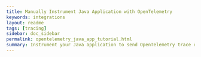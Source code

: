 ```yaml
---
title: Manually Instrument Java Application with OpenTelemetry
keywords: integrations
layout: readme
tags: [tracing]
sidebar: doc_sidebar
permalink: opentelemetry_java_app_tutorial.html
summary: Instrument your Java application to send OpenTelemetry trace data to our service. 
---
```

